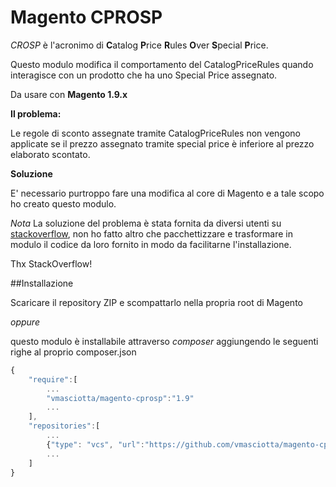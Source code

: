 # Magento CPROSP

*CROSP* è l'acronimo di **C**atalog **P**rice **R**ules **O**ver **S**pecial **P**rice.

Questo modulo modifica il comportamento del CatalogPriceRules quando interagisce con un prodotto che ha uno Special Price assegnato.

Da usare con **Magento 1.9.x**

**Il problema:**

Le regole di sconto assegnate tramite CatalogPriceRules non vengono applicate se il prezzo assegnato tramite special price è inferiore al prezzo elaborato scontato.

**Soluzione**

E' necessario purtroppo fare una modifica al core di Magento e a tale scopo ho creato questo modulo.

*Nota*
La soluzione del problema è stata fornita da diversi utenti su [stackoverflow](http://stackoverflow.com/questions/18120342/catalog-price-rules-applied-to-special-price),
non ho fatto altro che pacchettizzare e trasformare in modulo il codice da loro fornito in modo da facilitarne l'installazione.

Thx StackOverflow!

##Installazione

Scaricare il repository ZIP e scompattarlo nella propria root di Magento

*oppure*

questo modulo è installabile attraverso *composer* aggiungendo le seguenti righe al proprio composer.json

```js
{
    "require":[
        ...
        "vmasciotta/magento-cprosp":"1.9"
        ...
    ],
    "repositories":[
        ...
        {"type": "vcs", "url":"https://github.com/vmasciotta/magento-cprosp.git"}
        ...
    ]
}
```